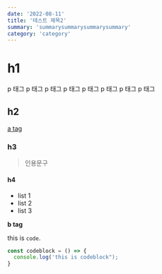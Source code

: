 ```yaml
---
date: '2022-08-11'
title: '테스트 제목2'
summary: 'summarysummarysummarysummary'
category: 'category'
---
```


# h1

p 태그 p 태그 p 태그 p 태그 p 태그 p 태그 p 태그 p 태그

## h2

[a tag](https://www.holymoly-jun.dev/)

### h3

> 인용문구

#### h4

- list 1
- list 2
- list 3

**b tag**

this is `code`.

```typescript
const codeblock = () => {
  console.log('this is codeblock");
}
```

